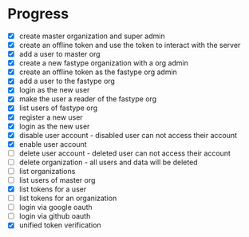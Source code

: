 # Progress

- [x] create master organization and super admin
- [x] create an offline token and use the token to interact with the server
- [x] add a user to master org
- [x] create a new fastype organization with a org admin
- [x] create an offline token as the fastype org admin
- [x] add a user to the fastype org
- [x] login as the new user
- [x] make the user a reader of the fastype org
- [x] list users of fastype org
- [x] register a new user
- [x] login as the new user
- [x] disable user account - disabled user can not access their account
- [x] enable user account
- [ ] delete user account - deleted user can not access their account
- [ ] delete organization - all users and data will be deleted
- [ ] list organizations
- [ ] list users of master org
- [x] list tokens for a user
- [ ] list tokens for an organization
- [ ] login via google oauth
- [ ] login via github oauth
- [x] unified token verification

